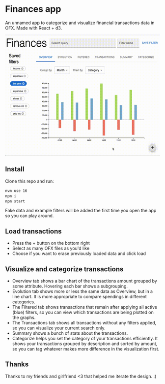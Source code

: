 # Finances app

An unnamed app to categorize and visualize financial transactions data in OFX. Made with React + d3.

![](out.gif)

## Install

Clone this repo and run:

```sh
nvm use 16
npm i
npm start
```

Fake data and example filters will be added the first time you open the app so you can play around.

## Load transactions

- Press the + button on the bottom right
- Select as many OFX files as you'd like
- Choose if you want to erase previously loaded data and click load

## Visualize and categorize transactions

- Overview tab shows a bar chart of the transactions amount grouped by some attribute. Hovering each bar shows a subgrouping.
- Evolution tab shows more or less the same data as Overview, but in a line chart. It is more appropriate to compare spendings in different categories.
- The Filtered tab shows transactions that remain after applying all active (blue) filters, so you can view which transactions are being plotted on the graphs.
- The Transactions tab shows all transactions without any filters applied, so you can visualize your current search only.
- Summary shows a bunch of stats about the transactions.
- Categorize helps you set the category of your transactions efficiently. It shows your transactions grouped by description and sorted by amount, so you can tag whatever makes more difference in the visualization first.

## Thanks

Thanks to my friends and girlfriend <3 that helped me iterate the design. :)
